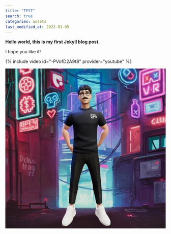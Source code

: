 ```yaml
---
title: "TEST" 
search: true
categories: assets
last_modified_at: 2023-01-05
---
```



**Hello world, this is my first Jekyll blog post.**

I hope you like it!

{% include video id="-PVofD2A9t8" provider="youtube" %}







![ReadyPlayerMe-Avatar_standing](../assets/images/2023-01-06-how-to-write-a-blog/ReadyPlayerMe-Avatar_standing.jpeg)
